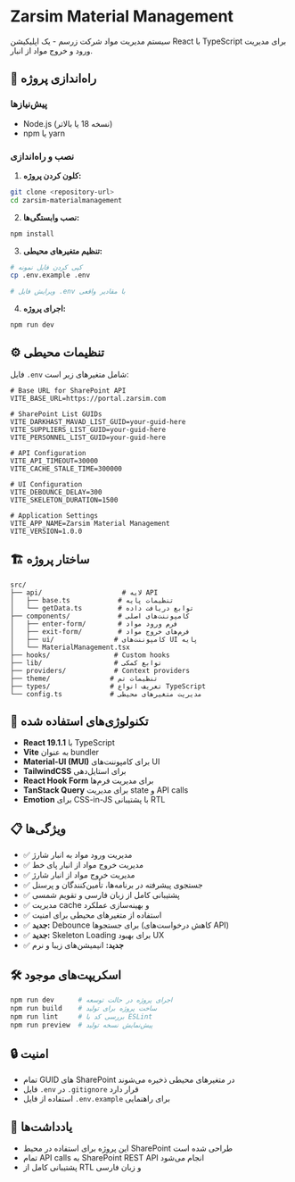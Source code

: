 # Zarsim Material Management

سیستم مدیریت مواد شرکت زرسم - یک اپلیکیشن React با TypeScript برای مدیریت ورود و خروج مواد از انبار.

## 🚀 راه‌اندازی پروژه

### پیش‌نیازها

- Node.js (نسخه 18 یا بالاتر)
- npm یا yarn

### نصب و راه‌اندازی

1. **کلون کردن پروژه:**

```bash
git clone <repository-url>
cd zarsim-materialmanagement
```

2. **نصب وابستگی‌ها:**

```bash
npm install
```

3. **تنظیم متغیرهای محیطی:**

```bash
# کپی کردن فایل نمونه
cp .env.example .env

# ویرایش فایل .env با مقادیر واقعی
```

4. **اجرای پروژه:**

```bash
npm run dev
```

## ⚙️ تنظیمات محیطی

فایل `.env` شامل متغیرهای زیر است:

```env
# Base URL for SharePoint API
VITE_BASE_URL=https://portal.zarsim.com

# SharePoint List GUIDs
VITE_DARKHAST_MAVAD_LIST_GUID=your-guid-here
VITE_SUPPLIERS_LIST_GUID=your-guid-here
VITE_PERSONNEL_LIST_GUID=your-guid-here

# API Configuration
VITE_API_TIMEOUT=30000
VITE_CACHE_STALE_TIME=300000

# UI Configuration
VITE_DEBOUNCE_DELAY=300
VITE_SKELETON_DURATION=1500

# Application Settings
VITE_APP_NAME=Zarsim Material Management
VITE_VERSION=1.0.0
```

## 🏗️ ساختار پروژه

```
src/
├── api/                    # لایه API
│   ├── base.ts            # تنظیمات پایه
│   └── getData.ts         # توابع دریافت داده
├── components/            # کامپوننت‌های اصلی
│   ├── enter-form/        # فرم ورود مواد
│   ├── exit-form/         # فرم‌های خروج مواد
│   ├── ui/               # کامپوننت‌های UI پایه
│   └── MaterialManagement.tsx
├── hooks/                # Custom hooks
├── lib/                  # توابع کمکی
├── providers/            # Context providers
├── theme/               # تنظیمات تم
├── types/               # تعریف انواع TypeScript
└── config.ts            # مدیریت متغیرهای محیطی
```

## 🔧 تکنولوژی‌های استفاده شده

- **React 19.1.1** با TypeScript
- **Vite** به عنوان bundler
- **Material-UI (MUI)** برای کامپوننت‌های UI
- **TailwindCSS** برای استایل‌دهی
- **React Hook Form** برای مدیریت فرم‌ها
- **TanStack Query** برای مدیریت state و API calls
- **Emotion** برای CSS-in-JS با پشتیبانی RTL

## 📋 ویژگی‌ها

- ✅ مدیریت ورود مواد به انبار شارژ
- ✅ مدیریت خروج مواد از انبار پای خط
- ✅ مدیریت خروج مواد از انبار شارژ
- ✅ جستجوی پیشرفته در برنامه‌ها، تأمین‌کنندگان و پرسنل
- ✅ پشتیبانی کامل از زبان فارسی و تقویم شمسی
- ✅ مدیریت cache و بهینه‌سازی عملکرد
- ✅ استفاده از متغیرهای محیطی برای امنیت
- ✅ **جدید:** Debounce برای جستجوها (کاهش درخواست‌های API)
- ✅ **جدید:** Skeleton Loading برای بهبود UX
- ✅ **جدید:** انیمیشن‌های زیبا و نرم

## 🛠️ اسکریپت‌های موجود

```bash
npm run dev      # اجرای پروژه در حالت توسعه
npm run build    # ساخت پروژه برای تولید
npm run lint     # بررسی کد با ESLint
npm run preview  # پیش‌نمایش نسخه تولید
```

## 🔒 امنیت

- تمام GUID های SharePoint در متغیرهای محیطی ذخیره می‌شوند
- فایل `.env` در `.gitignore` قرار دارد
- استفاده از فایل `.env.example` برای راهنمایی

## 📝 یادداشت‌ها

- این پروژه برای استفاده در محیط SharePoint طراحی شده است
- تمام API calls به SharePoint REST API انجام می‌شود
- پشتیبانی کامل از RTL و زبان فارسی
